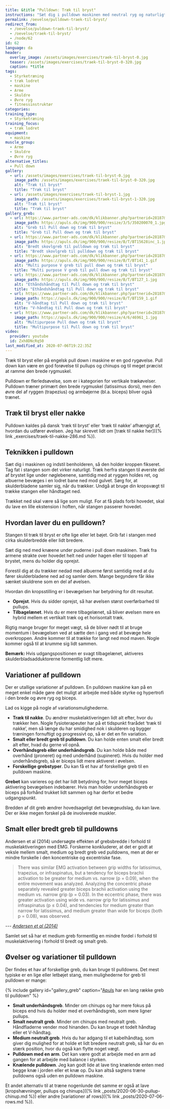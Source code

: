 ```yaml
---
title: &title "Pulldown: Træk til bryst"
instructions: "Sæt dig i pulldown maskinen med neutral ryg og naturligt lændesvaj. Grib stangen med dit ønskede greb. Træk stangen ned til brystet. Kontrolleret tilbage til udgangspositionen."
permalink: /oevelse/pulldown-traek-til-bryst/
redirect_from:
  - /oevelse/puldown-traek-til-bryst/
  - /oevelse/traek-til-bryst/
  - /node/62
id: 62
language: da
header:
  overlay_image: /assets/images/exercises/traek-til-bryst-0.jpg
  teaser: /assets/images/exercises/traek-til-bryst-0-320.jpg
  caption: *title
tags:
  - Styrketræning
  - træk lodret
  - maskine
  - Arme
  - Skuldre
  - Øvre ryg
  - fitnessinstruktør
categories:
training_type: 
  - Styrketræning
training_focus: 
  - træk lodret
equipment:
  - maskine
muscle_group:
  - Arme
  - Skuldre
  - Øvre ryg
alternative_titles:
  - Pull down
gallery:
  - url: /assets/images/exercises/traek-til-bryst-0.jpg
    image_path: /assets/images/exercises/traek-til-bryst-0-320.jpg
    alt: "Træk til bryst"
    title: "Træk til bryst"
  - url: /assets/images/exercises/traek-til-bryst-1.jpg
    image_path: /assets/images/exercises/traek-til-bryst-1-320.jpg
    alt: "Træk til bryst"
    title: "Træk til bryst"
gallery_greb:
  - url: https://www.partner-ads.com/dk/klikbanner.php?partnerid=28187&bannerid=46187&htmlurl=https://apuls.dk/traeningsudstyr/greb?product_id=10295
    image_path: https://apuls.dk/img/900/900/resize/3/5/350200070_1.jpg
    alt: "Greb til Pull down og træk til bryst"
    title: "Greb til Pull down og træk til bryst"
  - url: https://www.partner-ads.com/dk/klikbanner.php?partnerid=28187&bannerid=46187&htmlurl=https://apuls.dk/traeningsudstyr/greb/odin-lat-bar-traekstang-kort-greb-skovlgreb-28
    image_path: https://apuls.dk/img/900/900/resize/B/T/BT15628inc_1.jpg
    alt: "Bredt skovlgreb til pulldown og træk til bryst"
    title: "Bredt skovlgreb til pulldown og træk til bryst"
  - url: https://www.partner-ads.com/dk/klikbanner.php?partnerid=28187&bannerid=46187&htmlurl=https://apuls.dk/traeningsudstyr/greb/odin-multi-purpose-v-bar-greb-bloed-gummi-haandtag-let-vinkel
    image_path: https://apuls.dk/img/900/900/resize/B/T/BT141_1.gif
    alt: "Multi purpose V greb til pull down og træk til bryst"
    title: "Multi purpose V greb til pull down og træk til bryst"
  - url: https://www.partner-ads.com/dk/klikbanner.php?partnerid=28187&bannerid=46187&htmlurl=https://apuls.dk/traeningsudstyr/greb/odin-enhaands-kabelgreb-krom-trapez
    image_path: https://apuls.dk/img/900/900/resize/B/T/BT127_1.jpg
    alt: "Ethåndshåndtag til Pull down og træk til bryst"
    title: "Ethåndshåndtag til Pull down og træk til bryst"
  - url: https://www.partner-ads.com/dk/klikbanner.php?partnerid=28187&bannerid=46187&htmlurl=https://apuls.dk/traeningsudstyr/greb/odin-seated-row-greb-lille-vinkel
    image_path: https://apuls.dk/img/900/900/resize/B/T/BT159_1.gif
    alt: "V-håndtag til Pull down og træk til bryst"
    title: "V-håndtag til Pull down og træk til bryst"
  - url: https://www.partner-ads.com/dk/klikbanner.php?partnerid=28187&bannerid=46187&htmlurl=https://apuls.dk/traeningsudstyr/greb/finnlo-multigreb
    image_path: https://apuls.dk/img/900/900/resize/4/6/46961_1.jpg
    alt: "Multipurpose Pull down og træk til bryst"
    title: "Multipurpose til Pull down og træk til bryst"
video:
  provider: youtube
  id: Zxh8DNcRq50
last_modified_at: 2020-07-06T19:22:35Z
---
```


Træk til bryst eller på engelsk pull down i maskine er en god rygøvelse. Pull down kan være en god forøvelse til pullups og chinups og til meget præcist at ramme den brede rygmuskel.

Pulldown er flerledsøvelse, som er i kategorien for vertikale trækøvelser. Pulldown træner primært den brede rygmuskel (latissimus dorsi), men den øvre del af ryggen (trapezius) og armbøjerne (bl.a. biceps) bliver også trænet.

## Træk til bryst eller nakke

Pulldown kaldes på dansk ‘træk til bryst’ eller ‘træk til nakke’ afhængigt af, hvordan du udfører øvelsen. Jeg har skrevet lidt om [træk til nakke her]({% link _exercises/traek-til-nakke-286.md %}).

## Teknikken i pulldown

Sæt dig i maskinen og indstil benholderen, så den holder kroppen fikseret. Tag fat i stangen som det virker naturligt. Træk herfra stangen til øverste del af brystet lige under nøglebenene, samtidig med at ryggen holdes ret, og albuerne bevæges i en lodret bane ned mod gulvet. Sørg for, at skulderbladene samler sig, når du trækker. Undgå at bruge din kropsvægt til trække stangen eller håndtaget ned.

Trækket ned skal være så lige som muligt. For at få plads forbi hovedet, skal du lave en lille ekstension i hoften, når stangen passerer hovedet.

## Hvordan laver du en pulldown?

Stangen til træk til bryst er ofte lige eller let bøjet. Grib fat i stangen med cirka skulderbredde eller lidt bredere.

Sæt dig ned med knæene under puderne i pull down maskinen. Træk fra armene strakte over hovedet helt ned under hagen eller til toppen af brystet, mens du holder dig oprejst.

Forestil dig at du trækker nedad med albuerne først samtidig med at du fører skulderbladene ned ad og samler dem. Mange begyndere får ikke sænket skuldrene som en del af øvelsen.

Hvordan din kropsstilling er i bevægelsen har betydning for dit resultat.

- **Oprejst**. Hvis du sidder oprejst, så har øvelsen størst overførbarhed til pullups.
- **Tilbagelænet**. Hvis du er mere tilbagelænet, så bliver øvelsen mere en hybrid mellem et vertikalt træk og et horisontalt træk.

Rigtig mange bruger for meget vægt, så de bliver nødt til at bruge momentum i bevægelsen ved at sætte den i gang ved at bevæge hele overkroppen. Andre kommer til at trække for langt ned mod maven. Nogle kommer også til at krumme sig lidt sammen.

**Bemærk:** Hvis udgangspositionen er svagt tilbagelænet, aktiveres skulderbladsadduktorerne formentlig lidt mere.

## Variationer af pulldown

Der er utallige variationer af pulldown. En pulldown maskine kan på en meget enkel måde gøre det muligt at arbejde med både styrke og hypertrofi i den brede og øvre ryg og biceps.

Lad os kigge på nogle af variationsmulighederne.

- **Træk til nakke**. Du ændrer muskelaktiveringen lidt alt efter, hvor du trækker hen. Nogle fysioterapeuter har på et tidspunkt frarådet ‘træk til nakke’, men så længe du har smidighed nok i skulderen og bygger træningen fornuftigt og progressivt op, så er det en fin variation.
- **Smalt eller bredt greb til pulldown**. Du kan holde enten smalt eller bredt alt efter, hvad du gerne vil opnå.
- **Overhåndsgreb eller underhåndsgreb**. Du kan holde både med overhånd (proneret) og med underhånd (supineret). Hvis du holder med underhåndsgreb, så er biceps lidt mere aktiveret i øvelsen.
- **Forskellige grebstyper**. Du kan få et hav af forskellige greb til en pulldown maskine.

**Grebet** kan varieres og det har lidt betydning for, hvor meget biceps aktivering bevægelsen indebærer. Hvis man holder underhåndsgreb er biceps på forhånd trukket lidt sammen og har derfor et bedre udgangspunkt.

Bredden af dit greb ændrer hovedsageligt det bevægeudslag, du kan lave. Der er ikke megen forskel på de involverede muskler.

## Smalt eller bredt greb til pulldowns

Andersen et al (2014) undersøgte effekten af grebsbredde i forhold til muskelaktiveringen med EMG. Forskerne konkluderer, at det er godt at veksle mellem smalt, medium og bredt greb ved pulldowns, men at der er mindre forskelle i den koncentriske og excentriske fase.

> There was similar EMG activation between grip widths for latissimus, trapezius, or infraspinatus, but a tendency for biceps brachii activation to be greater for medium vs. narrow (p = 0.09), when the entire movement was analyzed. Analyzing the concentric phase separately revealed greater biceps brachii activation using the medium vs. narrow grip (p = 0.03). In the eccentric phase, there was greater activation using wide vs. narrow grip for latissimus and infraspinatus (p ≤ 0.04), and tendencies for medium greater than narrow for latissimus, and medium greater than wide for biceps (both p = 0.08), was observed.

--- <cite>[Andersen et al (2014)](https://pubmed.ncbi.nlm.nih.gov/24662157/)</cite>

Samlet set så har et medium greb formentlig en mindre fordel i forhold til muskelaktivering i forhold til bredt og smalt greb.

## Øvelser og variationer til pulldown

Der findes et hav af forskellige greb, du kan bruge til pulldowns. Det mest typiske er en lige eller letbøjet stang, men mulighederne for greb til pulldown er mange:

{% include gallery id="gallery_greb" caption="[Apuls](https://www.partner-ads.com/dk/klikbanner.php?partnerid=28187&bannerid=46187) har en lang række greb til pulldown" %}

- **Smalt underhåndsgreb**. Minder om chinups og har mere fokus på biceps end hvis du holder med et overhåndsgreb, som mere ligner pullups. 
- **Smalt neutralt greb**. Minder om chinups med neutralt greb. Håndfladerne vender mod hinanden. Du kan bruge et todelt håndtag eller et V-håndtag. 
- **Medium neutralt greb**. Hvis du har adgang til et kabelhåndtag, som giver dig mulighed for at holde et lidt bredere neutralt greb, så har du en stærk position, hvor du også kan flytte noget vægt. 
- **Pulldown med en arm**. Det kan være godt at arbejde med en arm ad gangen for at arbejde med balance i styrken.
- **Knælende pulldown**. Jeg kan godt lide at lave ting knælende enten med begge knæ i jorden eller et knæ op. Du kan altså sagtens træne pulldowns også uden en pulldown maskine.

Et andet alternativ til at træne nogenlunde det samme er også at lave [kropshævninger, pullups og chinups]({% link _posts/2020-06-30-pullup-chinup.md %}) eller andre [variationer af rows]({% link _posts/2020-07-06-rows.md %}).
